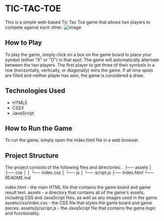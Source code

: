 # TIC-TAC-TOE
This is a simple web-based Tic Tac Toe game that allows two players to compete against each other.
![image](https://github.com/user-attachments/assets/3a7b352b-8944-42ba-a7c3-ca3c699be9ec)

## How to Play
To play the game, simply click on a box on the game board to place your symbol (either "X" or "O") in that spot. The game will automatically alternate between the two players. The first player to get three of their symbols in a row (horizontally, vertically, or diagonally) wins the game. If all nine spots are filled and neither player has won, the game is considered a draw.

## Technologies Used
* HTML5
* CSS3
* JavaScript

## How to Run the Game
To run the game, simply open the index.html file in a web browser.

## Project Structure
The project consists of the following files and directories:
.
├── assets
│   ├── css
│   │   └── index.css
│   └── js
│       └── script.js
├── index.html
└── README.md

index.html - the main HTML file that contains the game board and game result text.
assets - a directory that contains all of the game's assets, including CSS and JavaScript files, as well as any images used in the game.
assets/css/index.css - the CSS file that styles the game board and game pieces.
assets/js/script.js - the JavaScript file that contains the game logic and functionality.

